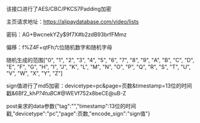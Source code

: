该接口进行了AES/CBC/PKCS7Padding加密

主页请求地址：https://alipaydatabase.com/video/lists

密码：AG+BwcnekYZy$9f7X#b2zdB93brfFMmz

偏移：f%Z4F+qtFh六位随机数字和随机字母

随机生成的范围["0", "1", "2", "3", "4", "5", "6", "7", "8", "9", "A", "B", "C", "D", "E", "F", "G", "H", "I", "J", "K", "L", "M", "N", "O", "P", "Q", "R", "S", "T", "U", "V", "W", "X", "Y", "Z"]

sign值进行了md5加密：devicetype=pc&page=页数&timestamp=13位的时间戳&6Bf2_kh*P?4tuB*C#@WEVf752x8beCE@uB-Z

post亲求的data参数{"tag":"","timestamp":13位的时间戳,"devicetype":"pc","page":页数,"encode_sign":"sign值"}
